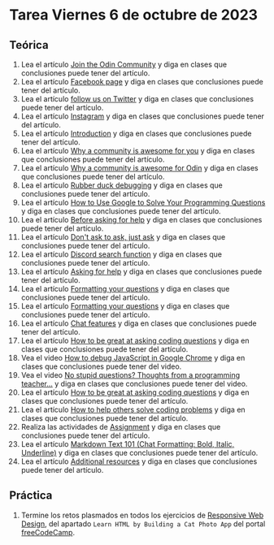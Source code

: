 # Tarea Viernes 6 de octubre de 2023

## Teórica

1. Lea el artículo [Join the Odin Community](https://www.theodinproject.com/lessons/foundations-join-the-odin-community) y diga en clases que conclusiones puede tener del artículo.
2. Lea el artículo [Facebook page](https://www.facebook.com/theodinproject/) y diga en clases que conclusiones puede tener del artículo.
3. Lea el artículo [follow us on Twitter](https://twitter.com/TheOdinProject) y diga en clases que conclusiones puede tener del artículo.
4. Lea el artículo [Instagram](https://www.instagram.com/theodinproject/) y diga en clases que conclusiones puede tener del artículo.
5. Lea el artículo [Introduction](https://www.theodinproject.com/lessons/foundations-join-the-odin-community#introduction) y diga en clases que conclusiones puede tener del artículo.
6. Lea el artículo [Why a community is awesome for you](https://www.theodinproject.com/lessons/foundations-join-the-odin-community#why-a-community-is-awesome-for-you) y diga en clases que conclusiones puede tener del artículo.
7. Lea el artículo [Why a community is awesome for Odin](https://www.theodinproject.com/lessons/foundations-join-the-odin-community#why-a-community-is-awesome-for-odin) y diga en clases que conclusiones puede tener del artículo.
8. Lea el artículo [Rubber duck debugging](https://en.wikipedia.org/wiki/Rubber_duck_debugging) y diga en clases que conclusiones puede tener del artículo.
9. Lea el artículo [How to Use Google to Solve Your Programming Questions](https://old.codinginflow.com/google-programming-questions) y diga en clases que conclusiones puede tener del artículo.
10. Lea el artículo [Before asking for help](https://www.theodinproject.com/lessons/foundations-join-the-odin-community#before-asking-for-help) y diga en clases que conclusiones puede tener del artículo.
11. Lea el artículo [Don't ask to ask, just ask](https://dontasktoask.com/) y diga en clases que conclusiones puede tener del artículo.
12. Lea el artículo [Discord search function](https://support.discord.com/hc/en-us/articles/115000468588-Using-Search) y diga en clases que conclusiones puede tener del artículo.
13. Lea el artículo [Asking for help](https://www.theodinproject.com/lessons/foundations-join-the-odin-community#asking-for-help) y diga en clases que conclusiones puede tener del artículo.
14. Lea el artículo [Formatting your questions](https://www.theodinproject.com/lessons/foundations-join-the-odin-community#formatting-your-questions) y diga en clases que conclusiones puede tener del artículo.
15. Lea el artículo [Formatting your questions](https://www.theodinproject.com/lessons/foundations-join-the-odin-community#formatting-your-questions) y diga en clases que conclusiones puede tener del artículo.
16. Lea el artículo [Chat features](https://www.theodinproject.com/lessons/foundations-join-the-odin-community#chat-features) y diga en clases que conclusiones puede tener del artículo.
17. Lea el artículo [How to be great at asking coding questions](https://www.theodinproject.com/lessons/foundations-join-the-odin-community#chat-features) y diga en clases que conclusiones puede tener del artículo.
18. Vea el video [How to debug JavaScript in Google Chrome](https://www.youtube.com/watch?v=zv_aOlH8S_o&ab_channel=GordonZhu) y diga en clases que conclusiones puede tener del video.
19. Vea el video [No stupid questions? Thoughts from a programming teacher...](https://www.youtube.com/watch?v=Ej3rLZK5CdQ&ab_channel=GordonZhu) y diga en clases que conclusiones puede tener del video.
20. Lea el artículo [How to be great at asking coding questions](https://medium.com/@gordon_zhu/how-to-be-great-at-asking-questions-e37be04d0603) y diga en clases que conclusiones puede tener del artículo.
21. Lea el artículo [How to help others solve coding problems](https://www.theodinproject.com/lessons/foundations-join-the-odin-community#how-to-help-others-solve-coding-problems) y diga en clases que conclusiones puede tener del artículo.
22. Realiza las actividades de [Assignment](https://www.theodinproject.com/lessons/foundations-join-the-odin-community#assignment) y diga en clases que conclusiones puede tener del artículo.
23. Lea el artículo [Markdown Text 101 (Chat Formatting: Bold, Italic, Underline)](https://support.discord.com/hc/en-us/articles/210298617-Markdown-Text-101-Chat-Formatting-Bold-Italic-Underline-) y diga en clases que conclusiones puede tener del artículo.
24. Lea el artículo [Additional resources](https://www.theodinproject.com/lessons/foundations-join-the-odin-community#additional-resources) y diga en clases que conclusiones puede tener del artículo.

## Práctica

1. Termine los retos plasmados en todos los ejercicios de [Responsive Web Design](https://www.freecodecamp.org/learn/2022/responsive-web-design/), del apartado `Learn HTML by Building a Cat Photo App` del portal [freeCodeCamp](https://www.freecodecamp.org/learn/).
